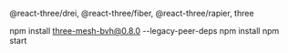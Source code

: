  @react-three/drei, @react-three/fiber, @react-three/rapier, three

 npm install three-mesh-bvh@0.8.0 --legacy-peer-deps
npm install 
npm start
